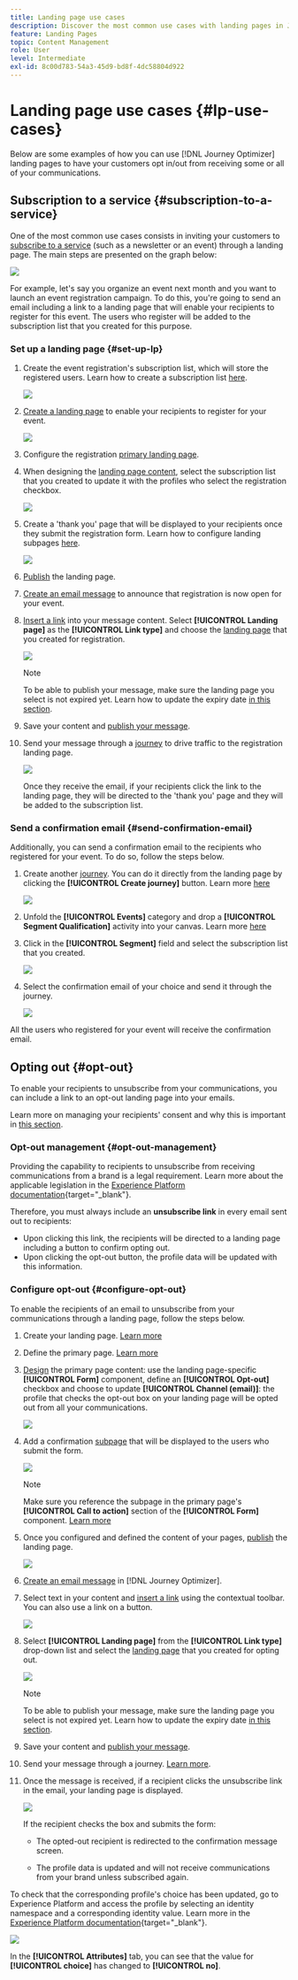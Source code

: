 ```yaml
---
title: Landing page use cases
description: Discover the most common use cases with landing pages in Journey Optimizer
feature: Landing Pages
topic: Content Management
role: User
level: Intermediate
exl-id: 8c00d783-54a3-45d9-bd8f-4dc58804d922
---
```

# Landing page use cases {#lp-use-cases}

Below are some examples of how you can use [!DNL Journey Optimizer] landing pages to have your customers opt in/out from receiving some or all of your communications.

## Subscription to a service {#subscription-to-a-service}

One of the most common use cases consists in inviting your customers to [subscribe to a service](subscription-list.md) (such as a newsletter or an event) through a landing page. The main steps are presented on the graph below:

![](assets/lp_subscription-uc.png)

For example, let's say you organize an event next month and you want to launch an event registration campaign<!--to keep your customers that are interested updated on that event-->. To do this, you're going to send an email including a link to a landing page that will enable your recipients to register for this event. The users who register will be added to the subscription list that you created for this purpose.

### Set up a landing page {#set-up-lp}

1. Create the event registration's subscription list, which will store the registered users. Learn how to create a subscription list [here](subscription-list.md#define-subscription-list).

    ![](assets/lp_subscription-uc-list.png)

1. [Create a landing page](create-lp.md) to enable your recipients to register for your event.

    ![](assets/lp_create-lp-details.png)

1. Configure the registration [primary landing page](create-lp.md#configure-primary-page).

1. When designing the [landing page content](design-lp.md), select the subscription list that you created to update it with the profiles who select the registration checkbox.

    ![](assets/lp_subscription-uc-lp-list.png)

1. Create a 'thank you' page that will be displayed to your recipients once they submit the registration form. Learn how to configure landing subpages [here](create-lp.md#configure-subpages).

    ![](assets/lp_subscription-uc-thanks.png)

1. [Publish](create-lp.md#publish) the landing page.

1. [Create an email message](../messages/create-message.md) to announce that registration is now open for your event.

1. [Insert a link](../messages/message-tracking.md#insert-links) into your message content. Select **[!UICONTROL Landing page]** as the **[!UICONTROL Link type]** and choose the [landing page](create-lp.md#configure-primary-page) that you created for registration.

    ![](assets/lp_subscription-uc-link.png)

    >[!NOTE]
    >
    >To be able to publish your message, make sure the landing page you select is not expired yet. Learn how to update the expiry date [in this section](create-lp.md#configure-primary-page).

1. Save your content and [publish your message](../messages/publish-manage-message.md).

1. Send your message through a [journey](../building-journeys/journey.md) to drive traffic to the registration landing page.

    ![](assets/lp_subscription-uc-journey.png)

    Once they receive the email, if your recipients click the link to the landing page, they will be directed to the 'thank you' page and they will be added to the subscription list.

### Send a confirmation email {#send-confirmation-email}

Additionally, you can send a confirmation email to the recipients who registered for your event. To do so, follow the steps below.

1. Create another [journey](../building-journeys/journey.md). You can do it directly from the landing page by clicking the **[!UICONTROL Create journey]** button. Learn more [here](create-lp.md#configure-primary-page)

    ![](assets/lp_subscription-uc-create-journey.png)

1. Unfold the **[!UICONTROL Events]** category and drop a **[!UICONTROL Segment Qualification]** activity into your canvas. Learn more [here](../building-journeys/segment-qualification-events.md)

1. Click in the **[!UICONTROL Segment]** field and select the subscription list that you created.

    ![](assets/lp_subscription-uc-confirm-journey.png)

1. Select the confirmation email of your choice and send it through the journey.

    ![](assets/lp_subscription-uc-confirm-email.png)

All the users who registered for your event will receive the confirmation email.

<!--The event registration's subscription list tracks the profiles who registered and you can send them targeted event updates.-->

## Opting out {#opt-out}

To enable your recipients to unsubscribe from your communications, you can include a link to an opt-out landing page into your emails.

Learn more on managing your recipients' consent and why this is important in [this section](../messages/consent.md).

### Opt-out management {#opt-out-management}

Providing the capability to recipients to unsubscribe from receiving communications from a brand is a legal requirement. Learn more about the applicable legislation in the [Experience Platform documentation](https://experienceleague.adobe.com/docs/experience-platform/privacy/regulations/overview.html#regulations){target="_blank"}.

Therefore, you must always include an **unsubscribe link** in every email sent out to recipients:

* Upon clicking this link, the recipients will be directed to a landing page including a button to confirm opting out.
* Upon clicking the opt-out button, the profile data will be updated with this information.

### Configure opt-out {#configure-opt-out}

To enable the recipients of an email to unsubscribe from your communications through a landing page, follow the steps below.

1. Create your landing page. [Learn more](create-lp.md)

1. Define the primary page. [Learn more](create-lp.md#configure-primary-page)

1. [Design](design-lp.md) the primary page content: use the landing page-specific **[!UICONTROL Form]** component, define an **[!UICONTROL Opt-out]** checkbox and choose to update **[!UICONTROL Channel (email)]**: the profile that checks the opt-out box on your landing page will be opted out from all your communications.

    ![](assets/lp_opt-out-primary-lp.png)

    <!--You can also build your own landing page and host it on the third-party system of your choice.-->

1. Add a confirmation [subpage](create-lp.md#configure-subpages) that will be displayed to the users who submit the form.

    ![](assets/lp_opt-out-subpage.png)

    >[!NOTE]
    >
    >Make sure you reference the subpage in the primary page's **[!UICONTROL Call to action]** section of the **[!UICONTROL Form]** component. [Learn more](design-lp.md)

1. Once you configured and defined the content of your pages, [publish](create-lp.md#publish) the landing page.

    ![](assets/lp_opt-out-publish.png)

1. [Create an email message](../messages/create-message.md) in [!DNL Journey Optimizer].

1. Select text in your content and [insert a link](../messages/message-tracking.md#insert-links) using the contextual toolbar. You can also use a link on a button.

    ![](assets/lp_opt-out-insert-link.png)

1. Select **[!UICONTROL Landing page]** from the **[!UICONTROL Link type]** drop-down list and select the [landing page](create-lp.md#configure-primary-page) that you created for opting out.

    ![](assets/lp_opt-out-landing-page.png)

    >[!NOTE]
    >
    >To be able to publish your message, make sure the landing page you select is not expired yet. Learn how to update the expiry date [in this section](create-lp.md#configure-primary-page).

1. Save your content and [publish your message](../messages/publish-manage-message.md).

1. Send your message through a journey. [Learn more](../building-journeys/journey.md).

1. Once the message is received, if a recipient clicks the unsubscribe link in the email, your landing page is displayed.

    ![](assets/lp_opt-out-submit-form.png)

    If the recipient checks the box and submits the form:

    * The opted-out recipient is redirected to the confirmation message screen.

    * The profile data is updated and will not receive communications from your brand unless subscribed again.

To check that the corresponding profile's choice has been updated, go to Experience Platform and access the profile by selecting an identity namespace and a corresponding identity value. Learn more in the [Experience Platform documentation](https://experienceleague.adobe.com/docs/experience-platform/profile/ui/user-guide.html#getting-started){target="_blank"}.

![](assets/lp_opt-out-profile-choice.png)

In the **[!UICONTROL Attributes]** tab, you can see that the value for **[!UICONTROL choice]** has changed to **[!UICONTROL no]**.

<!--

### Other ways to opt out

You can also enable your recipients to unsubscribe whithout using landing pages.

* **One-click opt-out**

    You can add a one-click opt-out link into your email content. This will enable your recipients to quickly unsubscribe from your communications, without being redirected to a landing page where they need to confirm opting out. [Learn more](../messages/consent.md#one-click-opt-out-link)

* **Unsubscribe link in header**

    If the recipients' email client supports displaying an unsubscribe link in the email header, emails sent with [!DNL Journey Optimizer] automatically include this link. [Learn more](../messages/consent.md#unsubscribe-email)
-->
